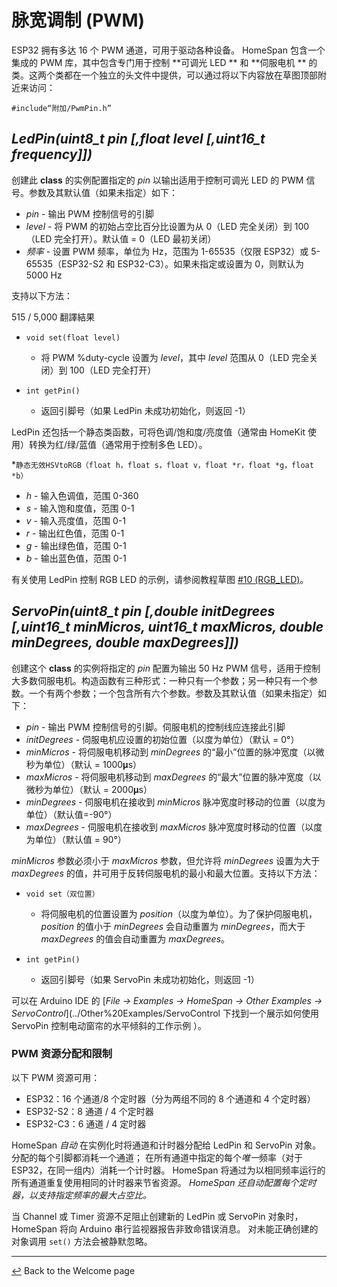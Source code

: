 # 脉宽调制 (PWM)

ESP32 拥有多达 16 个 PWM 通道，可用于驱动各种设备。 HomeSpan 包含一个集成的 PWM 库，其中包含专门用于控制 **可调光 LED ** 和 **伺服电机 ** 的类。这两个类都在一个独立的头文件中提供，可以通过将以下内容放在草图顶部附近来访问：

`#include“附加/PwmPin.h”`

## *LedPin(uint8_t pin [,float level [,uint16_t frequency]])*

创建此 **class** 的实例配置指定的 *pin* 以输出适用于控制可调光 LED 的 PWM 信号。参数及其默认值（如果未指定）如下：

  * *pin* - 输出 PWM 控制信号的引脚
  * *level* - 将 PWM 的初始占空比百分比设置为从 0（LED 完全关闭）到 100（LED 完全打开）。默认值 = 0（LED 最初关闭）
  * *频率* - 设置 PWM 频率，单位为 Hz，范围为 1-65535（仅限 ESP32）或 5-65535（ESP32-S2 和 ESP32-C3）。如果未指定或设置为 0，则默认为 5000 Hz
 
 支持以下方法：

515 / 5,000
翻譯結果
* `void set(float level)`

   * 将 PWM %duty-cycle 设置为 *level*，其中 *level* 范围从 0（LED 完全关闭）到 100（LED 完全打开）
  
* `int getPin()`

   * 返回引脚号（如果 LedPin 未成功初始化，则返回 -1）
  
LedPin 还包括一个静态类函数，可将色调/饱和度/亮度值（通常由 HomeKit 使用）转换为红/绿/蓝值（通常用于控制多色 LED）。

*`静态无效HSVtoRGB（float h，float s，float v，float *r，float *g，float *b）`

   * *h* - 输入色调值，范围 0-360
   * *s* - 输入饱和度值，范围 0-1
   * *v* - 输入亮度值，范围 0-1
   * *r* - 输出红色值，范围 0-1
   * *g* - 输出绿色值，范围 0-1
   * *b* - 输出蓝色值，范围 0-1

有关使用 LedPin 控制 RGB LED 的示例，请参阅教程草图 [#10 (RGB_LED)](../examples/10-RGB_LED)。

## *ServoPin(uint8_t pin [,double initDegrees [,uint16_t minMicros, uint16_t maxMicros, double minDegrees, double maxDegrees]])*

创建这个 **class** 的实例将指定的 *pin* 配置为输出 50 Hz PWM 信号，适用于控制大多数伺服电机。构造函数有三种形式：一种只有一个参数；另一种只有一个参数。一个有两个参数；一个包含所有六个参数。参数及其默认值（如果未指定）如下：

  * *pin* - 输出 PWM 控制信号的引脚。伺服电机的控制线应连接此引脚
  * *initDegrees* - 伺服电机应设置的初始位置（以度为单位）（默认 = 0°）
  * *minMicros* - 将伺服电机移动到 *minDegrees* 的“最小”位置的脉冲宽度（以微秒为单位）（默认 = 1000𝛍s）
  * *maxMicros* - 将伺服电机移动到 *maxDegrees* 的“最大”位置的脉冲宽度（以微秒为单位）（默认 = 2000𝛍s）
  * *minDegrees* - 伺服电机在接收到 *minMicros* 脉冲宽度时移动的位置（以度为单位）（默认值=-90°）
  * *maxDegrees* - 伺服电机在接收到 *maxMicros* 脉冲宽度时移动的位置（以度为单位）（默认值 = 90°）

*minMicros* 参数必须小于 *maxMicros* 参数，但允许将 *minDegrees* 设置为大于 *maxDegrees* 的值，并可用于反转伺服电机的最小和最大位置。支持以下方法：

* `void set（双位置）`

  * 将伺服电机的位置设置为 *position*（以度为单位）。为了保护伺服电机，*position* 的值小于 *minDegrees* 会自动重置为 *minDegrees*，而大于 *maxDegrees* 的值会自动重置为 *maxDegrees*。
  
* `int getPin()`

  * 返回引脚号（如果 ServoPin 未成功初始化，则返回 -1）

可以在 Arduino IDE 的 [*File → Examples → HomeSpan → Other Examples → ServoControl*](../Other%20Examples/ServoControl 下找到一个展示如何使用 ServoPin 控制电动窗帘的水平倾斜的工作示例 ）。

### PWM 资源分配和限制

以下 PWM 资源可用：

* ESP32：16 个通道/8 个定时器（分为两组不同的 8 个通道和 4 个定时器）
* ESP32-S2：8 通道 / 4 个定时器
* ESP32-C3：6 通道 / 4 定时器

HomeSpan *自动* 在实例化时将通道和计时器分配给 LedPin 和 ServoPin 对象。 分配的每个引脚都消耗一个通道； 在所有通道中指定的每个*唯一*频率（对于 ESP32，在同一组内）消耗一个计时器。 HomeSpan 将通过为以相同频率运行的所有通道重复使用相同的计时器来节省资源。 *HomeSpan 还自动配置每个定时器，以支持指定频率的最大占空比。*

当 Channel 或 Timer 资源不足阻止创建新的 LedPin 或 ServoPin 对象时，HomeSpan 将向 Arduino 串行监视器报告非致命错误消息。 对未能正确创建的对象调用 `set()` 方法会被静默忽略。

---

[↩️](README.md) Back to the Welcome page
